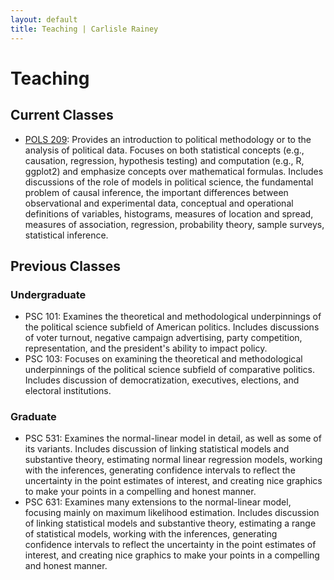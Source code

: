 ```yaml
---
layout: default
title: Teaching | Carlisle Rainey
---
```


# Teaching

## Current Classes

- [POLS 209](pols-209): Provides an introduction to political methodology or to the analysis of political data. Focuses on both statistical concepts (e.g., causation, regression, hypothesis testing) and computation (e.g., R, ggplot2) and emphasize concepts over mathematical formulas. Includes discussions of the role of models in political science, the fundamental problem of causal inference, the important differences between observational and experimental data, conceptual and operational definitions of variables, histograms, measures of location and spread, measures of association, regression, probability theory, sample surveys, statistical inference.

## Previous Classes

### Undergraduate

- PSC 101: Examines the theoretical and methodological underpinnings of the political science subfield of American politics. Includes discussions of voter turnout, negative campaign advertising, party competition, representation, and the president's ability to impact policy.
- PSC 103: Focuses on examining the theoretical and methodological underpinnings of the political science subfield of comparative politics. Includes discussion of democratization, executives, elections, and electoral institutions.

### Graduate

- PSC 531: Examines the normal-linear model in detail, as well as some of its variants. Includes discussion of linking statistical models and substantive theory, estimating normal linear regression models, working with the inferences, generating confidence intervals to reflect the uncertainty in the point estimates of interest, and creating nice graphics to make your points in a compelling and honest manner.
- PSC 631: Examines many extensions to the normal-linear model, focusing mainly on maximum likelihood estimation. Includes discussion of linking statistical models and substantive theory, estimating a range of statistical models, working with the inferences, generating confidence intervals to reflect the uncertainty in the point estimates of interest, and creating nice graphics to make your points in a compelling and honest manner.
